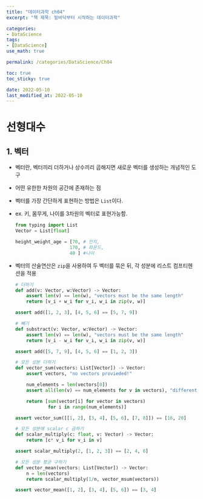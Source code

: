 ```yaml
---
title: "데이터과학 ch04"
excerpt: "책 제목: 밑바닥부터 시작하는 데이터과학"

categories:
- DataScience
tags:
- [DataScience]
use_math: true

permalink: /categories/DataScience/Ch04

toc: true
toc_sticky: true

date: 2022-05-10
last_modified_at: 2022-05-10
---
```


# 선형대수
## 1. 벡터
- 벡터란, 벡터끼리 더하거나 상수끼리 곱해지면 새로운 벡터를 생성하는 개념적인 도구
- 어떤 유한한 차원의 공간에 존재하는 점
- 벡터를 가장 간단하게 표현하는 방법은 `List`이다.
- ex. 키, 몸무게, 나이를 3차원의 벡터로 표현가능함. 
    ```python
    from typing import List
    Vector = List[float]

    height_weight_age = [70, # 인치,
                        170, # 파운드,
                        40 ] #나이
    ```

- 벡터의 산술연산은 `zip`을 사용하여 두 벡터를 묶은 뒤, 각 성분에 리스트 컴프티헨션을 적용
    ```python
    # 더하기
    def add(v: Vector, w:Vector) -> Vector:
        assert len(v) == len(w), "vectors must be the same length"
        return [v_i + w_i for v_i, w_i in zip(v, w)]

    assert add([1, 2, 3], [4, 5, 6] == [5, 7, 9]) 

    # 빼기
    def substract(v: Vector, w:Vector) -> Vector:
        assert len(v) == len(w), "vectors must be the same length"
        return [v_i - w_i for v_i, w_i in zip(v, w)]

    assert add([5, 7, 9], [4, 5, 6] == [1, 2, 3]) 

    # 모든 성분 더하기
    def vector_sum(vectors: List[Vector]) -> Vector:
        assert vectors, "no vectors provieded!"

        num_elements = len(vectors[0])
        assert all(len(v) == num_elements for v in vectors), "different sizes!"

        return [sum(vector[i] for vector in vectors)
                for i in range(num_elements)]

    assert vector_sum([[1, 2], [3, 4], [5, 6], [7, 8]]) == [16, 20]

    # 모든 성분에 scalar c 곱하기
    def scalar_multiply(c: float, v: Vector) -> Vector:
        return [c* v_i for v_i in v]

    assert scalar_multiply(2, [1, 2, 3]) == [2, 4, 6]

    # 모든 성분 평균 구하기
    def vector_mean(vectors: List[Vector]) -> Vector:
        n = len(vectors)
        return scalar_multiply(1/n, vector_msum(vectors))

    assert vector_mean([1, 2], [3, 4], [5, 6]) == [3, 4]
    ```


